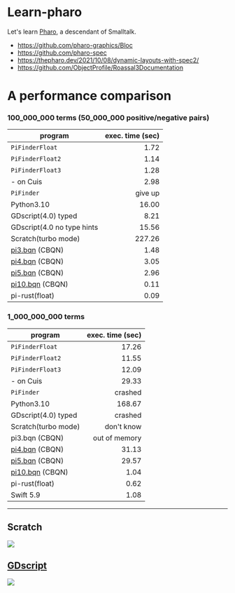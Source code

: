 # Learn-pharo
Let's learn [Pharo](https://github.com/pharo-project/pharo), a descendant of Smalltalk.

- https://github.com/pharo-graphics/Bloc
- https://github.com/pharo-spec
- https://thepharo.dev/2021/10/08/dynamic-layouts-with-spec2/
- https://github.com/ObjectProfile/Roassal3Documentation

# A performance comparison

### 100_000_000 terms (50_000_000 positive/negative pairs)

| program         |exec. time (sec)|
|-----------------|---------------:|
| `PiFinderFloat` |           1.72 |
| `PiFinderFloat2`|           1.14 |
| `PiFinderFloat3`|           1.28 |
|  - on Cuis      |           2.98 |
| `PiFinder`      |        give up |
| Python3.10      |          16.00 |
| GDscript(4.0) typed |       8.21 |
| GDscript(4.0 no type hints | 15.56 |
| Scratch(turbo mode) |     227.26 |
| [pi3.bqn](https://github.com/shnarazk/learn-bqn/blob/main/pi-benchmark/pi3.bqn) (CBQN) |   1.48 |
| [pi4.bqn](https://github.com/shnarazk/learn-bqn/blob/main/pi-benchmark/pi4.bqn) (CBQN) |   3.05 |
| [pi5.bqn](https://github.com/shnarazk/learn-bqn/blob/main/pi-benchmark/pi5.bqn) (CBQN) |   2.96 |
| [pi10.bqn](https://github.com/shnarazk/learn-bqn/blob/main/pi-benchmark/pi10.bqn) (CBQN)|  0.11 |
|  pi-rust(float) |           0.09 |

### 1_000_000_000 terms

| program         |exec. time (sec)|
|-----------------|---------------:|
| `PiFinderFloat` |          17.26 |
| `PiFinderFloat2`|          11.55 |
| `PiFinderFloat3`|          12.09 |
| - on Cuis       |          29.33 |
| `PiFinder`      |      crashed   |
| Python3.10      |         168.67 |
| GDscript(4.0) typed |    crashed |
| Scratch(turbo mode) | don't know |
| pi3.bqn (CBQN)  |  out of memory |
| [pi4.bqn](https://github.com/shnarazk/learn-bqn/blob/main/pi-benchmark/pi4.bqn) (CBQN) |  31.13  |
| [pi5.bqn](https://github.com/shnarazk/learn-bqn/blob/main/pi-benchmark/pi5.bqn) (CBQN) |  29.57  |
| [pi10.bqn](https://github.com/shnarazk/learn-bqn/blob/main/pi-benchmark/pi10.bqn) (CBQN)|  1.04  |
|  pi-rust(float) |           0.62 |
| Swift 5.9      |           1.08  |

------
## Scratch

![](https://user-images.githubusercontent.com/997855/227437677-6d08cb28-ac92-49fd-8347-900d551b84cb.png)

## [GDscript](https://godotengine.org)

![](https://user-images.githubusercontent.com/997855/233822033-291e8ae7-2be0-442b-b7ff-7150911284a3.png)
